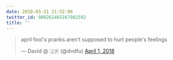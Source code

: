 ```yaml
---
date: 2018-03-31 21:52:00
twitter_id: 980261465167982592
title: ''
---
```


<blockquote class="twitter-tweet"><p lang="en" dir="ltr">april fool&#39;s pranks aren&#39;t supposed to hurt people&#39;s feelings</p>&mdash; David @ 🇯🇵 (@dvdfu) <a href="https://twitter.com/dvdfu/status/980253823024246784?ref_src=twsrc%5Etfw">April 1, 2018</a></blockquote>
<script async src="https://platform.twitter.com/widgets.js" charset="utf-8"></script>

